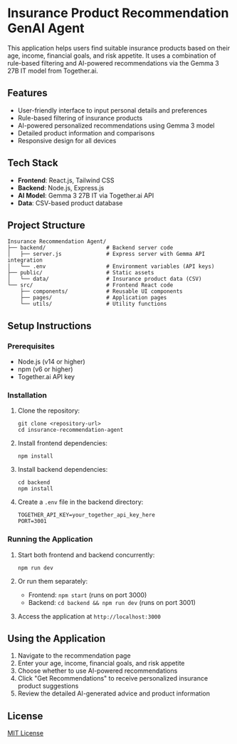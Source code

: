 # Insurance Product Recommendation GenAI Agent

This application helps users find suitable insurance products based on their age, income, financial goals, and risk appetite. It uses a combination of rule-based filtering and AI-powered recommendations via the Gemma 3 27B IT model from Together.ai.

## Features

- User-friendly interface to input personal details and preferences
- Rule-based filtering of insurance products
- AI-powered personalized recommendations using Gemma 3 model
- Detailed product information and comparisons
- Responsive design for all devices

## Tech Stack

- **Frontend**: React.js, Tailwind CSS
- **Backend**: Node.js, Express.js
- **AI Model**: Gemma 3 27B IT via Together.ai API
- **Data**: CSV-based product database

## Project Structure

```
Insurance Recommendation Agent/
├── backend/                   # Backend server code
│   ├── server.js              # Express server with Gemma API integration
│   └── .env                   # Environment variables (API keys)
├── public/                    # Static assets
│   └── data/                  # Insurance product data (CSV)
└── src/                       # Frontend React code
    ├── components/            # Reusable UI components
    ├── pages/                 # Application pages
    └── utils/                 # Utility functions
```

## Setup Instructions

### Prerequisites

- Node.js (v14 or higher)
- npm (v6 or higher)
- Together.ai API key

### Installation

1. Clone the repository:
   ```
   git clone <repository-url>
   cd insurance-recommendation-agent
   ```

2. Install frontend dependencies:
   ```
   npm install
   ```

3. Install backend dependencies:
   ```
   cd backend
   npm install
   ```

4. Create a `.env` file in the backend directory:
   ```
   TOGETHER_API_KEY=your_together_api_key_here
   PORT=3001
   ```

### Running the Application

1. Start both frontend and backend concurrently:
   ```
   npm run dev
   ```

2. Or run them separately:
   - Frontend: `npm start` (runs on port 3000)
   - Backend: `cd backend && npm run dev` (runs on port 3001)

3. Access the application at `http://localhost:3000`

## Using the Application

1. Navigate to the recommendation page
2. Enter your age, income, financial goals, and risk appetite
3. Choose whether to use AI-powered recommendations
4. Click "Get Recommendations" to receive personalized insurance product suggestions
5. Review the detailed AI-generated advice and product information

## License

[MIT License](LICENSE) 
